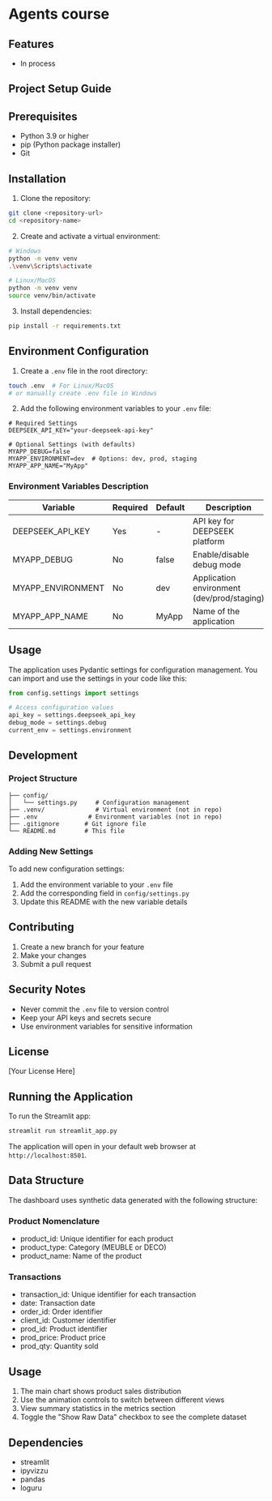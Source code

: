 # Agents course



## Features

- In process

## Project Setup Guide

## Prerequisites

- Python 3.9 or higher
- pip (Python package installer)
- Git

## Installation

1. Clone the repository:
```bash
git clone <repository-url>
cd <repository-name>
```

2. Create and activate a virtual environment:
```bash
# Windows
python -m venv venv
.\venv\Scripts\activate

# Linux/MacOS
python -m venv venv
source venv/bin/activate
```

3. Install dependencies:
```bash
pip install -r requirements.txt
```

## Environment Configuration

1. Create a `.env` file in the root directory:
```bash
touch .env  # For Linux/MacOS
# or manually create .env file in Windows
```

2. Add the following environment variables to your `.env` file:
```env
# Required Settings
DEEPSEEK_API_KEY="your-deepseek-api-key"

# Optional Settings (with defaults)
MYAPP_DEBUG=false
MYAPP_ENVIRONMENT=dev  # Options: dev, prod, staging
MYAPP_APP_NAME="MyApp"
```

### Environment Variables Description

| Variable | Required | Default | Description |
|----------|----------|---------|-------------|
| DEEPSEEK_API_KEY | Yes | - | API key for DEEPSEEK platform |
| MYAPP_DEBUG | No | false | Enable/disable debug mode |
| MYAPP_ENVIRONMENT | No | dev | Application environment (dev/prod/staging) |
| MYAPP_APP_NAME | No | MyApp | Name of the application |

## Usage

The application uses Pydantic settings for configuration management. You can import and use the settings in your code like this:

```python
from config.settings import settings

# Access configuration values
api_key = settings.deepseek_api_key
debug_mode = settings.debug
current_env = settings.environment
```

## Development

### Project Structure

```
├── config/
│   └── settings.py     # Configuration management
├── .venv/              # Virtual environment (not in repo)
├── .env              # Environment variables (not in repo)
├── .gitignore       # Git ignore file
└── README.md        # This file
```

### Adding New Settings

To add new configuration settings:

1. Add the environment variable to your `.env` file
2. Add the corresponding field in `config/settings.py`
3. Update this README with the new variable details

## Contributing

1. Create a new branch for your feature
2. Make your changes
3. Submit a pull request

## Security Notes

- Never commit the `.env` file to version control
- Keep your API keys and secrets secure
- Use environment variables for sensitive information

## License

[Your License Here]

## Running the Application

To run the Streamlit app:

```bash
streamlit run streamlit_app.py
```

The application will open in your default web browser at `http://localhost:8501`.

## Data Structure

The dashboard uses synthetic data generated with the following structure:

### Product Nomenclature
- product_id: Unique identifier for each product
- product_type: Category (MEUBLE or DECO)
- product_name: Name of the product

### Transactions
- transaction_id: Unique identifier for each transaction
- date: Transaction date
- order_id: Order identifier
- client_id: Customer identifier
- prod_id: Product identifier
- prod_price: Product price
- prod_qty: Quantity sold

## Usage

1. The main chart shows product sales distribution
2. Use the animation controls to switch between different views
3. View summary statistics in the metrics section
4. Toggle the "Show Raw Data" checkbox to see the complete dataset

## Dependencies

- streamlit
- ipyvizzu
- pandas
- loguru
